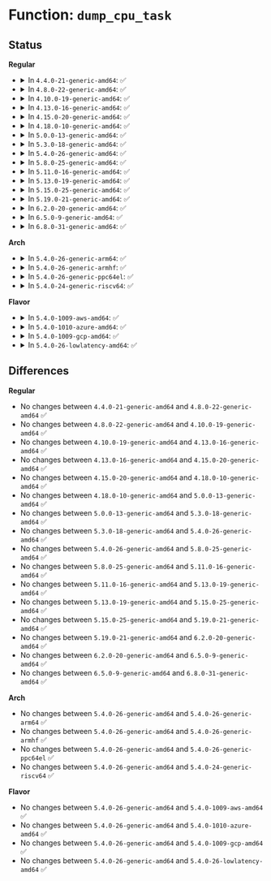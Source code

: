 # Function: <code>dump_cpu_task</code>

## Status
<b>Regular</b>
<ul>
<li>
<details>
<summary>In <code>4.4.0-21-generic-amd64</code>: ✅</summary>

```c
void dump_cpu_task(int cpu)
```

```json
{
  "name": "dump_cpu_task",
  "collision_type": "Unique Global",
  "inline_type": "No",
  "funcs": [
    {
      "addr": 18446744071579569344,
      "name": "dump_cpu_task",
      "external": true,
      "loc": "kernel/sched/core.c:8608",
      "file": "kernel/sched/core.c",
      "inline": "seen, unknown",
      "caller_inline": [],
      "caller_func": [
        "kernel/rcu/tree.c:rcu_dump_cpu_stacks",
        "kernel/rcu/tree.c:synchronize_sched_expedited"
      ]
    }
  ],
  "symbols": [
    {
      "addr": 18446744071579569344,
      "name": "dump_cpu_task",
      "section": ".text",
      "bind": "STB_GLOBAL",
      "size": 58
    }
  ]
}
```
</details>
</li>
<li>
<details>
<summary>In <code>4.8.0-22-generic-amd64</code>: ✅</summary>

```c
void dump_cpu_task(int cpu)
```

```json
{
  "name": "dump_cpu_task",
  "collision_type": "Unique Global",
  "inline_type": "No",
  "funcs": [
    {
      "addr": 18446744071579580336,
      "name": "dump_cpu_task",
      "external": true,
      "loc": "kernel/sched/core.c:8666",
      "file": "kernel/sched/core.c",
      "inline": "seen, unknown",
      "caller_inline": [],
      "caller_func": [
        "kernel/rcu/tree.c:rcu_dump_cpu_stacks"
      ]
    }
  ],
  "symbols": [
    {
      "addr": 18446744071579580336,
      "name": "dump_cpu_task",
      "section": ".text",
      "bind": "STB_GLOBAL",
      "size": 58
    }
  ]
}
```
</details>
</li>
<li>
<details>
<summary>In <code>4.10.0-19-generic-amd64</code>: ✅</summary>

```c
void dump_cpu_task(int cpu)
```

```json
{
  "name": "dump_cpu_task",
  "collision_type": "Unique Global",
  "inline_type": "No",
  "funcs": [
    {
      "addr": 18446744071579606512,
      "name": "dump_cpu_task",
      "external": true,
      "loc": "kernel/sched/core.c:8819",
      "file": "kernel/sched/core.c",
      "inline": "seen, unknown",
      "caller_inline": [],
      "caller_func": [
        "kernel/rcu/tree.c:rcu_exp_wait_wake",
        "kernel/rcu/tree.c:rcu_dump_cpu_stacks"
      ]
    }
  ],
  "symbols": [
    {
      "addr": 18446744071579606512,
      "name": "dump_cpu_task",
      "section": ".text",
      "bind": "STB_GLOBAL",
      "size": 58
    }
  ]
}
```
</details>
</li>
<li>
<details>
<summary>In <code>4.13.0-16-generic-amd64</code>: ✅</summary>

```c
void dump_cpu_task(int cpu)
```

```json
{
  "name": "dump_cpu_task",
  "collision_type": "Unique Global",
  "inline_type": "No",
  "funcs": [
    {
      "addr": 18446744071579584064,
      "name": "dump_cpu_task",
      "external": true,
      "loc": "kernel/sched/core.c:6673",
      "file": "kernel/sched/core.c",
      "inline": "seen, unknown",
      "caller_inline": [],
      "caller_func": [
        "kernel/rcu/tree.c:rcu_exp_wait_wake"
      ]
    }
  ],
  "symbols": [
    {
      "addr": 18446744071579584064,
      "name": "dump_cpu_task",
      "section": ".text",
      "bind": "STB_GLOBAL",
      "size": 58
    }
  ]
}
```
</details>
</li>
<li>
<details>
<summary>In <code>4.15.0-20-generic-amd64</code>: ✅</summary>

```c
void dump_cpu_task(int cpu)
```

```json
{
  "name": "dump_cpu_task",
  "collision_type": "Unique Global",
  "inline_type": "No",
  "funcs": [
    {
      "addr": 18446744071579613456,
      "name": "dump_cpu_task",
      "external": true,
      "loc": "kernel/sched/core.c:6912",
      "file": "kernel/sched/core.c",
      "inline": "seen, unknown",
      "caller_inline": [],
      "caller_func": [
        "kernel/rcu/tree.c:rcu_exp_wait_wake"
      ]
    }
  ],
  "symbols": [
    {
      "addr": 18446744071579613456,
      "name": "dump_cpu_task",
      "section": ".text",
      "bind": "STB_GLOBAL",
      "size": 58
    }
  ]
}
```
</details>
</li>
<li>
<details>
<summary>In <code>4.18.0-10-generic-amd64</code>: ✅</summary>

```c
void dump_cpu_task(int cpu)
```

```json
{
  "name": "dump_cpu_task",
  "collision_type": "Unique Global",
  "inline_type": "No",
  "funcs": [
    {
      "addr": 18446744071579643885,
      "name": "dump_cpu_task",
      "external": true,
      "loc": "kernel/sched/core.c:7036",
      "file": "kernel/sched/core.c",
      "inline": "seen, unknown",
      "caller_inline": [],
      "caller_func": [
        "kernel/rcu/tree.c:rcu_exp_wait_wake"
      ]
    }
  ],
  "symbols": [
    {
      "addr": 18446744071579643885,
      "name": "dump_cpu_task",
      "section": ".text",
      "bind": "STB_GLOBAL",
      "size": 58
    }
  ]
}
```
</details>
</li>
<li>
<details>
<summary>In <code>5.0.0-13-generic-amd64</code>: ✅</summary>

```c
void dump_cpu_task(int cpu)
```

```json
{
  "name": "dump_cpu_task",
  "collision_type": "Unique Global",
  "inline_type": "No",
  "funcs": [
    {
      "addr": 18446744071579681439,
      "name": "dump_cpu_task",
      "external": true,
      "loc": "kernel/sched/core.c:7027",
      "file": "kernel/sched/core.c",
      "inline": "seen, unknown",
      "caller_inline": [],
      "caller_func": [
        "kernel/rcu/tree.c:rcu_exp_wait_wake"
      ]
    }
  ],
  "symbols": [
    {
      "addr": 18446744071579681439,
      "name": "dump_cpu_task",
      "section": ".text",
      "bind": "STB_GLOBAL",
      "size": 58
    }
  ]
}
```
</details>
</li>
<li>
<details>
<summary>In <code>5.3.0-18-generic-amd64</code>: ✅</summary>

```c
void dump_cpu_task(int cpu)
```

```json
{
  "name": "dump_cpu_task",
  "collision_type": "Unique Global",
  "inline_type": "No",
  "funcs": [
    {
      "addr": 18446744071579715296,
      "name": "dump_cpu_task",
      "external": true,
      "loc": "kernel/sched/core.c:7509",
      "file": "kernel/sched/core.c",
      "inline": "seen, unknown",
      "caller_inline": [],
      "caller_func": [
        "kernel/rcu/tree.c:synchronize_sched_expedited_wait"
      ]
    }
  ],
  "symbols": [
    {
      "addr": 18446744071579715296,
      "name": "dump_cpu_task",
      "section": ".text",
      "bind": "STB_GLOBAL",
      "size": 58
    }
  ]
}
```
</details>
</li>
<li>
<details>
<summary>In <code>5.4.0-26-generic-amd64</code>: ✅</summary>

```c
void dump_cpu_task(int cpu)
```

```json
{
  "name": "dump_cpu_task",
  "collision_type": "Unique Global",
  "inline_type": "No",
  "funcs": [
    {
      "addr": 18446744071579757687,
      "name": "dump_cpu_task",
      "external": true,
      "loc": "kernel/sched/core.c:7921",
      "file": "kernel/sched/core.c",
      "inline": "seen, unknown",
      "caller_inline": [],
      "caller_func": [
        "kernel/rcu/tree.c:synchronize_sched_expedited_wait"
      ]
    }
  ],
  "symbols": [
    {
      "addr": 18446744071579757687,
      "name": "dump_cpu_task",
      "section": ".text",
      "bind": "STB_GLOBAL",
      "size": 58
    }
  ]
}
```
</details>
</li>
<li>
<details>
<summary>In <code>5.8.0-25-generic-amd64</code>: ✅</summary>

```c
void dump_cpu_task(int cpu)
```

```json
{
  "name": "dump_cpu_task",
  "collision_type": "Unique Global",
  "inline_type": "No",
  "funcs": [
    {
      "addr": 18446744071579791096,
      "name": "dump_cpu_task",
      "external": true,
      "loc": "kernel/sched/core.c:8165",
      "file": "kernel/sched/core.c",
      "inline": "seen, unknown",
      "caller_inline": [],
      "caller_func": [
        "kernel/rcu/tree.c:synchronize_rcu_expedited_wait"
      ]
    }
  ],
  "symbols": [
    {
      "addr": 18446744071579791096,
      "name": "dump_cpu_task",
      "section": ".text",
      "bind": "STB_GLOBAL",
      "size": 58
    }
  ]
}
```
</details>
</li>
<li>
<details>
<summary>In <code>5.11.0-16-generic-amd64</code>: ✅</summary>

```c
void dump_cpu_task(int cpu)
```

```json
{
  "name": "dump_cpu_task",
  "collision_type": "Unique Global",
  "inline_type": "No",
  "funcs": [
    {
      "addr": 18446744071591282491,
      "name": "dump_cpu_task",
      "external": true,
      "loc": "kernel/sched/core.c:9130",
      "file": "kernel/sched/core.c",
      "inline": "seen, unknown",
      "caller_inline": [],
      "caller_func": [
        "kernel/rcu/tree.c:synchronize_rcu_expedited_wait"
      ]
    }
  ],
  "symbols": [
    {
      "addr": 18446744071591282491,
      "name": "dump_cpu_task",
      "section": ".text",
      "bind": "STB_GLOBAL",
      "size": 58
    }
  ]
}
```
</details>
</li>
<li>
<details>
<summary>In <code>5.13.0-19-generic-amd64</code>: ✅</summary>

```c
void dump_cpu_task(int cpu)
```

```json
{
  "name": "dump_cpu_task",
  "collision_type": "Unique Global",
  "inline_type": "No",
  "funcs": [
    {
      "addr": 18446744071591225526,
      "name": "dump_cpu_task",
      "external": true,
      "loc": "kernel/sched/core.c:9506",
      "file": "kernel/sched/core.c",
      "inline": "seen, unknown",
      "caller_inline": [],
      "caller_func": [
        "kernel/rcu/tree.c:synchronize_rcu_expedited_wait",
        "kernel/rcu/tree.c:rcu_check_gp_kthread_starvation",
        "kernel/rcu/tree.c:rcu_dump_cpu_stacks"
      ]
    }
  ],
  "symbols": [
    {
      "addr": 18446744071591225526,
      "name": "dump_cpu_task",
      "section": ".text",
      "bind": "STB_GLOBAL",
      "size": 58
    }
  ]
}
```
</details>
</li>
<li>
<details>
<summary>In <code>5.15.0-25-generic-amd64</code>: ✅</summary>

```c
void dump_cpu_task(int cpu)
```

```json
{
  "name": "dump_cpu_task",
  "collision_type": "Unique Global",
  "inline_type": "No",
  "funcs": [
    {
      "addr": 18446744071592108266,
      "name": "dump_cpu_task",
      "external": true,
      "loc": "kernel/sched/core.c:10825",
      "file": "kernel/sched/core.c",
      "inline": "seen, unknown",
      "caller_inline": [],
      "caller_func": [
        "kernel/rcu/tree.c:synchronize_rcu_expedited_wait",
        "kernel/rcu/tree.c:rcu_check_gp_kthread_starvation",
        "kernel/rcu/tree.c:rcu_dump_cpu_stacks"
      ]
    }
  ],
  "symbols": [
    {
      "addr": 18446744071592108266,
      "name": "dump_cpu_task",
      "section": ".text",
      "bind": "STB_GLOBAL",
      "size": 86
    }
  ]
}
```
</details>
</li>
<li>
<details>
<summary>In <code>5.19.0-21-generic-amd64</code>: ✅</summary>

```c
void dump_cpu_task(int cpu)
```

```json
{
  "name": "dump_cpu_task",
  "collision_type": "Unique Global",
  "inline_type": "No",
  "funcs": [
    {
      "addr": 18446744071593876038,
      "name": "dump_cpu_task",
      "external": true,
      "loc": "kernel/sched/core.c:11158",
      "file": "kernel/sched/core.c",
      "inline": "seen, unknown",
      "caller_inline": [],
      "caller_func": [
        "kernel/rcu/tree.c:synchronize_rcu_expedited_wait",
        "kernel/rcu/tree.c:print_cpu_stall",
        "kernel/rcu/tree.c:rcu_check_gp_kthread_starvation",
        "kernel/rcu/tree.c:rcu_dump_cpu_stacks"
      ]
    }
  ],
  "symbols": [
    {
      "addr": 18446744071593876038,
      "name": "dump_cpu_task",
      "section": ".text",
      "bind": "STB_GLOBAL",
      "size": 96
    }
  ]
}
```
</details>
</li>
<li>
<details>
<summary>In <code>6.2.0-20-generic-amd64</code>: ✅</summary>

```c
void dump_cpu_task(int cpu)
```

```json
{
  "name": "dump_cpu_task",
  "collision_type": "Unique Global",
  "inline_type": "No",
  "funcs": [
    {
      "addr": 18446744071580165344,
      "name": "dump_cpu_task",
      "external": true,
      "loc": "kernel/sched/core.c:11305",
      "file": "kernel/sched/core.c",
      "inline": "seen, unknown",
      "caller_inline": [],
      "caller_func": [
        "kernel/rcu/tree.c:synchronize_rcu_expedited_wait",
        "kernel/rcu/tree.c:rcu_check_gp_kthread_starvation",
        "kernel/rcu/tree.c:rcu_dump_cpu_stacks"
      ]
    }
  ],
  "symbols": [
    {
      "addr": 18446744071580165344,
      "name": "dump_cpu_task",
      "section": ".text",
      "bind": "STB_GLOBAL",
      "size": 135
    }
  ]
}
```
</details>
</li>
<li>
<details>
<summary>In <code>6.5.0-9-generic-amd64</code>: ✅</summary>

```c
void dump_cpu_task(int cpu)
```

```json
{
  "name": "dump_cpu_task",
  "collision_type": "Unique Global",
  "inline_type": "No",
  "funcs": [
    {
      "addr": 18446744071580213744,
      "name": "dump_cpu_task",
      "external": true,
      "loc": "kernel/sched/core.c:11465",
      "file": "kernel/sched/core.c",
      "inline": "seen, unknown",
      "caller_inline": [],
      "caller_func": [
        "kernel/rcu/tree.c:synchronize_rcu_expedited_wait",
        "kernel/rcu/tree.c:rcu_check_gp_kthread_starvation",
        "kernel/rcu/tree.c:rcu_dump_cpu_stacks"
      ]
    }
  ],
  "symbols": [
    {
      "addr": 18446744071580213744,
      "name": "dump_cpu_task",
      "section": ".text",
      "bind": "STB_GLOBAL",
      "size": 138
    }
  ]
}
```
</details>
</li>
<li>
<details>
<summary>In <code>6.8.0-31-generic-amd64</code>: ✅</summary>

```c
void dump_cpu_task(int cpu)
```

```json
{
  "name": "dump_cpu_task",
  "collision_type": "Unique Global",
  "inline_type": "No",
  "funcs": [
    {
      "addr": 18446744071580262448,
      "name": "dump_cpu_task",
      "external": true,
      "loc": "kernel/sched/core.c:11467",
      "file": "kernel/sched/core.c",
      "inline": "seen, unknown",
      "caller_inline": [],
      "caller_func": [
        "kernel/rcu/tree.c:synchronize_rcu_expedited_wait",
        "kernel/rcu/tree.c:rcu_check_gp_kthread_starvation",
        "kernel/rcu/tree.c:rcu_dump_cpu_stacks"
      ]
    }
  ],
  "symbols": [
    {
      "addr": 18446744071580262448,
      "name": "dump_cpu_task",
      "section": ".text",
      "bind": "STB_GLOBAL",
      "size": 138
    }
  ]
}
```
</details>
</li>
</ul>
<b>Arch</b>
<ul>
<li>
<details>
<summary>In <code>5.4.0-26-generic-arm64</code>: ✅</summary>

```c
void dump_cpu_task(int cpu)
```

```json
{
  "name": "dump_cpu_task",
  "collision_type": "Unique Global",
  "inline_type": "No",
  "funcs": [
    {
      "addr": 18446603336490935972,
      "name": "dump_cpu_task",
      "external": true,
      "loc": "kernel/sched/core.c:7921",
      "file": "kernel/sched/core.c",
      "inline": "seen, unknown",
      "caller_inline": [],
      "caller_func": [
        "kernel/rcu/tree.c:synchronize_sched_expedited_wait",
        "kernel/rcu/tree.c:rcu_dump_cpu_stacks"
      ]
    }
  ],
  "symbols": [
    {
      "addr": 18446603336490935972,
      "name": "dump_cpu_task",
      "section": ".text",
      "bind": "STB_GLOBAL",
      "size": 84
    }
  ]
}
```
</details>
</li>
<li>
<details>
<summary>In <code>5.4.0-26-generic-armhf</code>: ✅</summary>

```c
void dump_cpu_task(int cpu)
```

```json
{
  "name": "dump_cpu_task",
  "collision_type": "Unique Global",
  "inline_type": "No",
  "funcs": [
    {
      "addr": 3224954508,
      "name": "dump_cpu_task",
      "external": true,
      "loc": "kernel/sched/core.c:7921",
      "file": "kernel/sched/core.c",
      "inline": "seen, unknown",
      "caller_inline": [],
      "caller_func": [
        "kernel/rcu/tree.c:synchronize_sched_expedited_wait"
      ]
    }
  ],
  "symbols": [
    {
      "addr": 3224954508,
      "name": "dump_cpu_task",
      "section": ".text",
      "bind": "STB_GLOBAL",
      "size": 88
    }
  ]
}
```
</details>
</li>
<li>
<details>
<summary>In <code>5.4.0-26-generic-ppc64el</code>: ✅</summary>

```c
void dump_cpu_task(int cpu)
```

```json
{
  "name": "dump_cpu_task",
  "collision_type": "Unique Global",
  "inline_type": "No",
  "funcs": [
    {
      "addr": 13835058055283791920,
      "name": "dump_cpu_task",
      "external": true,
      "loc": "kernel/sched/core.c:7921",
      "file": "kernel/sched/core.c",
      "inline": "seen, unknown",
      "caller_inline": [],
      "caller_func": [
        "kernel/rcu/tree.c:synchronize_sched_expedited_wait"
      ]
    }
  ],
  "symbols": [
    {
      "addr": 13835058055283791920,
      "name": "dump_cpu_task",
      "section": ".text",
      "bind": "STB_GLOBAL",
      "size": 108
    }
  ]
}
```
</details>
</li>
<li>
<details>
<summary>In <code>5.4.0-24-generic-riscv64</code>: ✅</summary>

```c
void dump_cpu_task(int cpu)
```

```json
{
  "name": "dump_cpu_task",
  "collision_type": "Unique Global",
  "inline_type": "No",
  "funcs": [
    {
      "addr": 18446743936271568768,
      "name": "dump_cpu_task",
      "external": true,
      "loc": "kernel/sched/core.c:7921",
      "file": "kernel/sched/core.c",
      "inline": "seen, unknown",
      "caller_inline": [],
      "caller_func": [
        "kernel/rcu/tree.c:synchronize_sched_expedited_wait",
        "kernel/rcu/tree.c:rcu_dump_cpu_stacks"
      ]
    }
  ],
  "symbols": [
    {
      "addr": 18446743936271568768,
      "name": "dump_cpu_task",
      "section": ".text",
      "bind": "STB_GLOBAL",
      "size": 90
    }
  ]
}
```
</details>
</li>
</ul>
<b>Flavor</b>
<ul>
<li>
<details>
<summary>In <code>5.4.0-1009-aws-amd64</code>: ✅</summary>

```c
void dump_cpu_task(int cpu)
```

```json
{
  "name": "dump_cpu_task",
  "collision_type": "Unique Global",
  "inline_type": "No",
  "funcs": [
    {
      "addr": 18446744071579733607,
      "name": "dump_cpu_task",
      "external": true,
      "loc": "kernel/sched/core.c:7921",
      "file": "kernel/sched/core.c",
      "inline": "seen, unknown",
      "caller_inline": [],
      "caller_func": [
        "kernel/rcu/tree.c:synchronize_sched_expedited_wait"
      ]
    }
  ],
  "symbols": [
    {
      "addr": 18446744071579733607,
      "name": "dump_cpu_task",
      "section": ".text",
      "bind": "STB_GLOBAL",
      "size": 58
    }
  ]
}
```
</details>
</li>
<li>
<details>
<summary>In <code>5.4.0-1010-azure-amd64</code>: ✅</summary>

```c
void dump_cpu_task(int cpu)
```

```json
{
  "name": "dump_cpu_task",
  "collision_type": "Unique Global",
  "inline_type": "No",
  "funcs": [
    {
      "addr": 18446744071579662450,
      "name": "dump_cpu_task",
      "external": true,
      "loc": "kernel/sched/core.c:7921",
      "file": "kernel/sched/core.c",
      "inline": "seen, unknown",
      "caller_inline": [],
      "caller_func": [
        "kernel/rcu/tree.c:synchronize_sched_expedited_wait"
      ]
    }
  ],
  "symbols": [
    {
      "addr": 18446744071579662450,
      "name": "dump_cpu_task",
      "section": ".text",
      "bind": "STB_GLOBAL",
      "size": 58
    }
  ]
}
```
</details>
</li>
<li>
<details>
<summary>In <code>5.4.0-1009-gcp-amd64</code>: ✅</summary>

```c
void dump_cpu_task(int cpu)
```

```json
{
  "name": "dump_cpu_task",
  "collision_type": "Unique Global",
  "inline_type": "No",
  "funcs": [
    {
      "addr": 18446744071579718055,
      "name": "dump_cpu_task",
      "external": true,
      "loc": "kernel/sched/core.c:7921",
      "file": "kernel/sched/core.c",
      "inline": "seen, unknown",
      "caller_inline": [],
      "caller_func": [
        "kernel/rcu/tree.c:synchronize_sched_expedited_wait"
      ]
    }
  ],
  "symbols": [
    {
      "addr": 18446744071579718055,
      "name": "dump_cpu_task",
      "section": ".text",
      "bind": "STB_GLOBAL",
      "size": 58
    }
  ]
}
```
</details>
</li>
<li>
<details>
<summary>In <code>5.4.0-26-lowlatency-amd64</code>: ✅</summary>

```c
void dump_cpu_task(int cpu)
```

```json
{
  "name": "dump_cpu_task",
  "collision_type": "Unique Global",
  "inline_type": "No",
  "funcs": [
    {
      "addr": 18446744071579765344,
      "name": "dump_cpu_task",
      "external": true,
      "loc": "kernel/sched/core.c:7921",
      "file": "kernel/sched/core.c",
      "inline": "seen, unknown",
      "caller_inline": [],
      "caller_func": [
        "kernel/rcu/tree.c:synchronize_sched_expedited_wait"
      ]
    }
  ],
  "symbols": [
    {
      "addr": 18446744071579765344,
      "name": "dump_cpu_task",
      "section": ".text",
      "bind": "STB_GLOBAL",
      "size": 58
    }
  ]
}
```
</details>
</li>
</ul>

## Differences
<b>Regular</b>
<ul>
<li>
No changes between <code>4.4.0-21-generic-amd64</code> and <code>4.8.0-22-generic-amd64</code> ✅
</li>
<li>
No changes between <code>4.8.0-22-generic-amd64</code> and <code>4.10.0-19-generic-amd64</code> ✅
</li>
<li>
No changes between <code>4.10.0-19-generic-amd64</code> and <code>4.13.0-16-generic-amd64</code> ✅
</li>
<li>
No changes between <code>4.13.0-16-generic-amd64</code> and <code>4.15.0-20-generic-amd64</code> ✅
</li>
<li>
No changes between <code>4.15.0-20-generic-amd64</code> and <code>4.18.0-10-generic-amd64</code> ✅
</li>
<li>
No changes between <code>4.18.0-10-generic-amd64</code> and <code>5.0.0-13-generic-amd64</code> ✅
</li>
<li>
No changes between <code>5.0.0-13-generic-amd64</code> and <code>5.3.0-18-generic-amd64</code> ✅
</li>
<li>
No changes between <code>5.3.0-18-generic-amd64</code> and <code>5.4.0-26-generic-amd64</code> ✅
</li>
<li>
No changes between <code>5.4.0-26-generic-amd64</code> and <code>5.8.0-25-generic-amd64</code> ✅
</li>
<li>
No changes between <code>5.8.0-25-generic-amd64</code> and <code>5.11.0-16-generic-amd64</code> ✅
</li>
<li>
No changes between <code>5.11.0-16-generic-amd64</code> and <code>5.13.0-19-generic-amd64</code> ✅
</li>
<li>
No changes between <code>5.13.0-19-generic-amd64</code> and <code>5.15.0-25-generic-amd64</code> ✅
</li>
<li>
No changes between <code>5.15.0-25-generic-amd64</code> and <code>5.19.0-21-generic-amd64</code> ✅
</li>
<li>
No changes between <code>5.19.0-21-generic-amd64</code> and <code>6.2.0-20-generic-amd64</code> ✅
</li>
<li>
No changes between <code>6.2.0-20-generic-amd64</code> and <code>6.5.0-9-generic-amd64</code> ✅
</li>
<li>
No changes between <code>6.5.0-9-generic-amd64</code> and <code>6.8.0-31-generic-amd64</code> ✅
</li>
</ul>
<b>Arch</b>
<ul>
<li>
No changes between <code>5.4.0-26-generic-amd64</code> and <code>5.4.0-26-generic-arm64</code> ✅
</li>
<li>
No changes between <code>5.4.0-26-generic-amd64</code> and <code>5.4.0-26-generic-armhf</code> ✅
</li>
<li>
No changes between <code>5.4.0-26-generic-amd64</code> and <code>5.4.0-26-generic-ppc64el</code> ✅
</li>
<li>
No changes between <code>5.4.0-26-generic-amd64</code> and <code>5.4.0-24-generic-riscv64</code> ✅
</li>
</ul>
<b>Flavor</b>
<ul>
<li>
No changes between <code>5.4.0-26-generic-amd64</code> and <code>5.4.0-1009-aws-amd64</code> ✅
</li>
<li>
No changes between <code>5.4.0-26-generic-amd64</code> and <code>5.4.0-1010-azure-amd64</code> ✅
</li>
<li>
No changes between <code>5.4.0-26-generic-amd64</code> and <code>5.4.0-1009-gcp-amd64</code> ✅
</li>
<li>
No changes between <code>5.4.0-26-generic-amd64</code> and <code>5.4.0-26-lowlatency-amd64</code> ✅
</li>
</ul>
